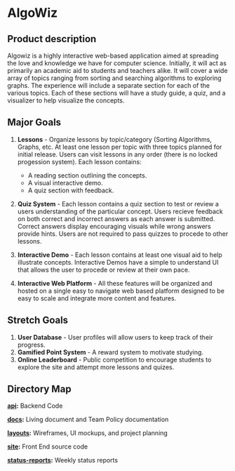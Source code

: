 # AlgoWiz

## Product description
Algowiz is a highly interactive web-based application aimed at spreading the love and knowledge we have for computer science. Initially, it will act as primarily an academic aid to students and teachers alike. It will cover a wide array of topics ranging from sorting and searching algorithms to exploring graphs. The experience will include a separate section for each of the various topics. Each of these sections will have a study guide, a quiz, and a visualizer to help visualize the concepts.

## Major Goals
1. **Lessons** - Organize lessons by topic/category (Sorting Algorithms, Graphs, etc.
At least one lesson per topic with three topics planned for initial release.
Users can visit lessons in any order (there is no locked progession system).
Each lesson contains: 
    * A reading section outlining the concepts.
    * A visual interactive demo.
    * A quiz section with feedback.

2. **Quiz System** - Each lesson contains a quiz section to test or review a users
understanding of the particular concept. Users recieve feedback on both correct 
and incorrect answers as each answer is submitted. Correct answers display encouraging visuals while wrong answers provide hints. Users are not required to 
pass quizzes to procede to other lessons. 

3. **Interactive Demo** - Each lesson contains at least one visual aid to help illustrate concepts. 
Interactive Demos have a simple to understand UI that allows the user to procede or review at their own pace.


4. **Interactive Web Platform** - All these features will be organized and hosted
on a single easy to navigate web based platform designed to be easy to scale and
integrate more content and features.

## Stretch Goals
1. **User Database** - User profiles will allow users to keep track of their progress.
2. **Gamified Point System** - A reward system to motivate studying. 
3. **Online Leaderboard** - Public competition to encourage students to explore the site and attempt more lessons and quizes. 

## Directory Map

**[api](/api):** Backend Code 

**[docs](/docs):** Living document and Team Policy documentation

**[layouts](/layouts):** Wireframes, UI mockups, and project planning

**[site](/site):** Front End source code

**[status-reports](/status-reports):** Weekly status reports
